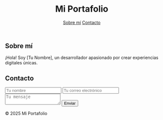 <!DOCTYPE html>
<html lang="es">
<head>
  <meta charset="UTF-8" />
  <meta name="viewport" content="width=device-width, initial-scale=1.0" />
  <title>Mi Portafolio</title>
  <link rel="stylesheet" href="style.css" />
</head>
<body>
  <header>
    <h1>Mi Portafolio</h1>
    <nav>
      <a href="#sobre-mi">Sobre mí</a>
      <a href="#contacto">Contacto</a>
    </nav>
  </header>

  <section id="sobre-mi">
    <h2>Sobre mí</h2>
    <p>¡Hola! Soy [Tu Nombre], un desarrollador apasionado por crear experiencias digitales únicas.</p>
  </section>

  <section id="contacto">
    <h2>Contacto</h2>
    <form>
      <input type="text" placeholder="Tu nombre" required />
      <input type="email" placeholder="Tu correo electrónico" required />
      <textarea placeholder="Tu mensaje" required></textarea>
      <button type="submit">Enviar</button>
    </form>
  </section>

  <footer>
    <p>&copy; 2025 Mi Portafolio</p>
  </footer>
</body>
</html>
